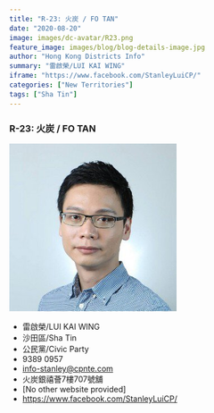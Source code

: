 ```yaml
---
title: "R-23: 火炭 / FO TAN"
date: "2020-08-20"
image: images/dc-avatar/R23.png
feature_image: images/blog/blog-details-image.jpg
author: "Hong Kong Districts Info"
summary: "雷啟榮/LUI KAI WING"
iframe: "https://www.facebook.com/StanleyLuiCP/"
categories: ["New Territories"]
tags: ["Sha Tin"]
---
```


### R-23: 火炭 / FO TAN  
![](/images/dc-avatar/R23.png)  

 - 雷啟榮/LUI KAI WING  
 - 沙田區/Sha Tin  
 - 公民黨/Civic Party  
 - 9389 0957  
 - info-stanley@cpnte.com  
 - 火炭銀禧薈7樓707號舖  
 - [No other website provided]  
 - https://www.facebook.com/StanleyLuiCP/
